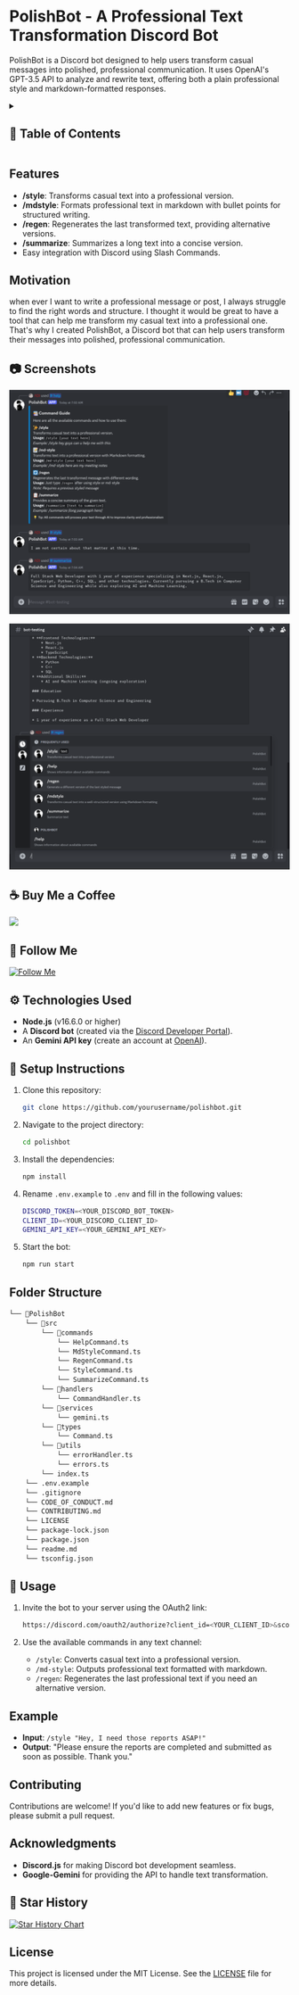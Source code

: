 # PolishBot - A Professional Text Transformation Discord Bot

PolishBot is a Discord bot designed to help users transform casual messages into polished, professional communication. It uses OpenAI's GPT-3.5 API to analyze and rewrite text, offering both a plain professional style and markdown-formatted responses.

<details>
<summary>

## :notebook_with_decorative_cover: Table of Contents

</summary>

- [Motivation](#motivation)
- [Features](#features)
- [Technologies Used](#technologies-used)
- [Setup Instructions](#setup-instructions)
- [Usage](#usage)
- [License](#license)

</details>

## Features

- **/style**: Transforms casual text into a professional version.
- **/mdstyle**: Formats professional text in markdown with bullet points for structured writing.
- **/regen**: Regenerates the last transformed text, providing alternative versions.
- **/summarize**: Summarizes a long text into a concise version.
- Easy integration with Discord using Slash Commands.

## Motivation

when ever I want to write a professional message or post, I always struggle to find the right words and structure. I thought it would be great to have a tool that can help me transform my casual text into a professional one. That's why I created PolishBot, a Discord bot that can help users transform their messages into polished, professional communication.

## :camera: Screenshots

![Realtime Preview](/.github/images/img1.png "Realtime Preview")

![Adding More Question](/.github/images/img2.png "Adding More Question")

## :coffee: Buy Me a Coffee

[<img src="https://img.shields.io/badge/Buy_Me_A_Coffee-FFDD00?style=for-the-badge&logo=buy-me-a-coffee&logoColor=black" width="200" />](https://www.buymeacoffee.com/idityage "Buy me a Coffee")

## :rocket: Follow Me

[![Follow Me](https://img.shields.io/github/followers/idityage?style=social&label=Follow&maxAge=2592000)](https://github.com/idityage "Follow Me")

## :gear: Technologies Used

- **Node.js** (v16.6.0 or higher)
- A **Discord bot** (created via the [Discord Developer Portal](https://discord.com/developers/applications)).
- An **Gemini API key** (create an account at [OpenAI](https://ai.google.dev/gemini-api/docs/quickstart?lang=node)).

## :toolbox: Setup Instructions

1. Clone this repository:

   ```bash
   git clone https://github.com/yourusername/polishbot.git
   ```

2. Navigate to the project directory:

   ```bash
   cd polishbot
   ```

3. Install the dependencies:

   ```bash
   npm install
   ```

4. Rename `.env.example` to `.env` and fill in the following values:

   ```bash
   DISCORD_TOKEN=<YOUR_DISCORD_BOT_TOKEN>
   CLIENT_ID=<YOUR_DISCORD_CLIENT_ID>
   GEMINI_API_KEY=<YOUR_GEMINI_API_KEY>
   ```

5. Start the bot:

   ```bash
   npm run start
   ```

## Folder Structure

```bash
└── 📁PolishBot
    └── 📁src
        └── 📁commands
            └── HelpCommand.ts
            └── MdStyleCommand.ts
            └── RegenCommand.ts
            └── StyleCommand.ts
            └── SummarizeCommand.ts
        └── 📁handlers
            └── CommandHandler.ts
        └── 📁services
            └── gemini.ts
        └── 📁types
            └── Command.ts
        └── 📁utils
            └── errorHandler.ts
            └── errors.ts
        └── index.ts
    └── .env.example
    └── .gitignore
    └── CODE_OF_CONDUCT.md
    └── CONTRIBUTING.md
    └── LICENSE
    └── package-lock.json
    └── package.json
    └── readme.md
    └── tsconfig.json
```

## :page_with_curl: Usage

1. Invite the bot to your server using the OAuth2 link:

   ```bash
   https://discord.com/oauth2/authorize?client_id=<YOUR_CLIENT_ID>&scope=bot&permissions=8
   ```

2. Use the available commands in any text channel:
   - `/style`: Converts casual text into a professional version.
   - `/md-style`: Outputs professional text formatted with markdown.
   - `/regen`: Regenerates the last professional text if you need an alternative version.

## Example

- **Input**: `/style "Hey, I need those reports ASAP!"`
- **Output**: "Please ensure the reports are completed and submitted as soon as possible. Thank you."

## Contributing

Contributions are welcome! If you'd like to add new features or fix bugs, please submit a pull request.

## Acknowledgments

- **Discord.js** for making Discord bot development seamless.
- **Google-Gemini** for providing the API to handle text transformation.

## :star2: Star History

<a href="https://star-history.com/#idityage/Assignment-Code-to-PDF&Timeline">
<picture>
  <source media="(prefers-color-scheme: dark)" srcset="https://api.star-history.com/svg?repos=idityage/&type=Timeline&theme=dark" />
  <source media="(prefers-color-scheme: light)" srcset="https://api.star-history.com/svg?repos=idityage/PolishBot&type=Timeline" />
  <img alt="Star History Chart" src="https://api.star-history.com/svg?repos=idityage/PolishBot&type=Timeline" />
</picture>
</a>

## License

This project is licensed under the MIT License. See the [LICENSE](LICENSE) file for more details.

<br />
